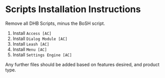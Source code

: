 Scripts Installation Instructions
======


Remove all DHB Scripts, minus the BoSH script.

1. Install `Access [AC]`
3. Install `Dialog Module [AC]`
4. Install `Leash [AC]`
5. Install `Menu [AC]`
6. Install `Settings Engine [AC]`

Any further files should be added based on features desired, and product type.
